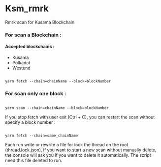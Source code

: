 # Ksm_rmrk
Rmrk scan for Kusama Blockchain


### For scan a Blockchain :

#### Accepted blockchains :
* Kusama
* Polkadot
* Westend

<pre><code>
yarn fetch --chain=chainName --block=blockNumber
</code></pre>

### For scan only one block :

<pre><code>
yarn scan --chain=chainName --block=blockNumber
</code></pre>


If you stop fetch with user exit (Ctrl + C), you can restart the scan without specify a block number :

<pre><code>
yarn fetch --chain=same_chainName
</code></pre>


Each run write or rewrite a file for lock the thread on the root (thread.lock.json), if you want to start a new scan without manually delete, the console will ask you if you want to delete it automatically.
The script need this file deleted to run.
